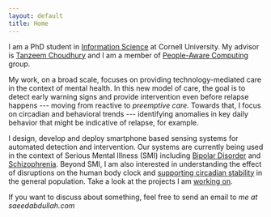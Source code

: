 ```yaml
---
layout: default
title: Home
---
```


I am a PhD student in [Information Science][info-sci] at Cornell University.
My advisor is [Tanzeem Choudhury][tanzeem] and I am a member of
[People-Aware Computing][pac-group] group.

My work, on a broad scale, focuses on providing technology-mediated care in
the context of mental health. In this new model of care, the goal is to detect
early warning signs and provide intervention even before relapse happens ---
moving from reactive to _preemptive care_. Towards that, I focus on circadian
and behavioral trends --- identifying anomalies in key daily behavior that
might be indicative of relapse, for example.

I design, develop and deploy smartphone based sensing systems for automated
detection and intervention. Our systems are currently being used in the
context of Serious Mental Illness (SMI) including
[Bipolar Disorder][moodrhythm-project] and [Schizophrenia][eureka-project].
Beyond SMI, I am also interested in understanding the effect of disruptions
on the human body clock and [supporting circadian stability][clockwise-project]
in the general population. Take a look at the projects I am
[working on](/projects).


If you want to discuss about something, feel free to send an email to
_me at saeedabdullah.com_

[info-sci]: http://infosci.cornell.edu/
[pac-group]: http://pac.cs.cornell.edu/
[tanzeem]: http://www.cs.cornell.edu/~tanzeem/
[clockwise-project]: projects/clockwise.html
[moodrhythm-project]: projects/mood-rhythm.html
[eureka-project]: projects/eureka.html

